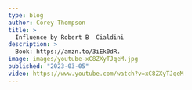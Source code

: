 ```yaml
---
type: blog
author: Corey Thompson
title: >
  Influence by Robert B  Cialdini
description: >
  Book: https://amzn.to/3iEk0dR.
image: images/youtube-xC8ZXyTJqeM.jpg
published: "2023-03-05"
video: https://www.youtube.com/watch?v=xC8ZXyTJqeM
---
```

